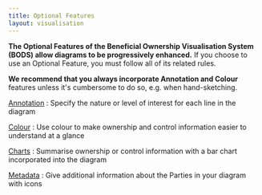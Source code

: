 ```yaml
---
title: Optional Features
layout: visualisation
---
```


**The Optional Features of the Beneficial Ownership Visualisation System (BODS) allow diagrams to be progressively enhanced.** If you choose to use an Optional Feature, you must follow all of its related rules.

**We recommend that you always incorporate Annotation and Colour** features unless it's cumbersome to do so, e.g. when hand-sketching.

[Annotation](/visualisation/optional/)
: Specify the nature or level of interest for each line in the diagram

[Colour](/visualisation/optional/)
: Use colour to make ownership and control information easier to understand at a glance

[Charts](/visualisation/optional/)
: Summarise ownership or control information with a bar chart incorporated into the diagram

[Metadata](/visualisation/optional/)
: Give additional information about the Parties in your diagram with icons